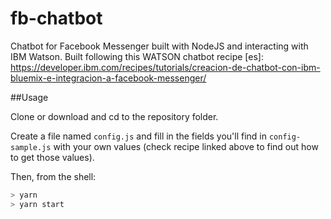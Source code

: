 # fb-chatbot
Chatbot for Facebook Messenger built with NodeJS and interacting with IBM Watson. Built following this WATSON chatbot recipe [es]: https://developer.ibm.com/recipes/tutorials/creacion-de-chatbot-con-ibm-bluemix-e-integracion-a-facebook-messenger/

##Usage

Clone or download and cd to the repository folder.

Create a file named `config.js` and fill in the fields you'll find in `config-sample.js` with your own values (check recipe linked above to find out how to get those values).

Then, from the shell:

```bash
> yarn
> yarn start
```
